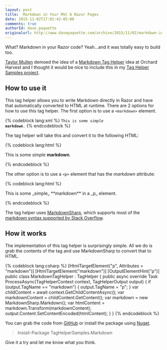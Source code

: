 ```yaml
---
layout: post
title:  Markdown in Your MVC 6 Razor Pages
date: 2015-11-02T17:02:42-05:00
comments: true
authorId: dave_paquette
originalurl: http://www.davepaquette.com/archive/2015/11/02/markdown-in-your-mvc-6-razor-pages.aspx
---
```


What? Markdown in your Razor code? Yeah...and it was totally easy to build too.

[Taylor Mullen][1] demoed the idea of a [Markdown Tag Helper][2] idea at Orchard Harvest and I thought it would be nice to include this in my [Tag Helper Samples project][3].

## How to use it

This tag helper allows you to write Markdown directly in Razor and have that automatically converted to HTML at runtime. There are 2 options for how to use this tag helper. The first option is to use a `<markdown>` element.

{% codeblock lang:xml %}
<code><markdown>This is some _simple_ **markdown**.</markdown></code>
{% endcodeblock %}

The tag helper will take this and convert it to the following HTML:

{% codeblock lang:html %}
<p>This is some <em>simple</em> <strong>markdown</strong>.</p>
{% endcodeblock %}

The other option is to use a `<p>` element that has the _markdown_ attribute:

{% codeblock lang:html %}
<p markdown="">This is some _simple_ **markdown** in a _p_ element.</p>
{% endcodeblock %}

The tag helper uses [MarkdownSharp][4], which supports most of the [markdown syntax supported by Stack Overflow][5].

## How it works

The implementation of this tag helper is surprisingly simple. All we do is grab the contents of the tag and use MarkdownSharp to convert that to HTML.

{% codeblock lang:csharp %}
[HtmlTargetElement("p", Attributes = "markdown")]
[HtmlTargetElement("markdown")]
[OutputElementHint("p")]
public class MarkdownTagHelper : TagHelper
{
    public async override Task ProcessAsync(TagHelperContext context, TagHelperOutput output)
    {
        if (output.TagName == "markdown")
        {
        output.TagName = "p";
        }
        var childContent = await context.GetChildContentAsync();
        var markdownContent = childContent.GetContent();
        var markdown = new MarkdownSharp.Markdown();
        var htmlContent = markdown.Transform(markdownContent);
        output.Content.SetContentEncoded(htmlContent);
    }
}
{% endcodeblock %}

You can grab the code from [GitHub][3] or install the package using [Nuget][6].

> Install-Package TagHelperSamples.Markdown

Give it a try and let me know what you think.

[1]: https://twitter.com/ntaylormullen
[2]: https://www.youtube.com/watch?v=jD4H-CBab9o
[3]: https://github.com/dpaquette/TagHelperSamples
[4]: https://code.google.com/p/markdownsharp/
[5]: http://stackoverflow.com/editing-help
[6]: https://www.nuget.org/packages/TagHelperSamples.Markdown
